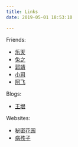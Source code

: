```yaml
---
title: Links
date: 2019-05-01 18:53:10

---
```


Friends:

* [乐天](https://www.letiantian.me/)
* [兔之](http://fuzhii.com/)
* [郭靖](https://guojing.io/)
* [小司](http://sinb.github.io/)
* [阿飞](http://kangkona.github.io/)


Blogs:

* [王垠](http://www.yinwang.org/)



Websites:

* [秘密花园](http://www.yini.org/)
* [病孩子](http://www.sickbaby.org/)

